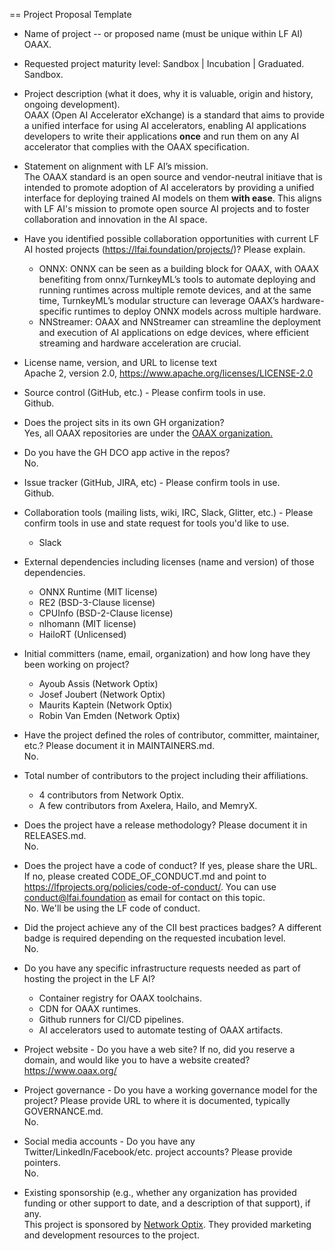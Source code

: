 == Project Proposal Template


* Name of project -- or proposed name (must be unique within LF AI)  
OAAX.

* Requested project maturity level: Sandbox | Incubation | Graduated.   
Sandbox.

* Project description (what it does, why it is valuable, origin and history, ongoing development).  
OAAX (Open AI Accelerator eXchange) is a standard that aims to provide a unified  interface for using AI accelerators, enabling AI applications developers to write their applications **once** and run them on any AI accelerator that complies with the OAAX specification.  


* Statement on alignment with LF AI’s mission.   
The OAAX standard is an open source and vendor-neutral initiave that is intended to promote adoption of AI accelerators by providing a unified interface for deploying trained AI models on them **with ease**. This aligns with LF AI's mission to promote open source AI projects and to foster collaboration and innovation in the AI space.

* Have you identified possible collaboration opportunities with current LF AI hosted projects (https://lfai.foundation/projects/)? Please explain.  
    - ONNX: ONNX can be seen as a building block for OAAX, with OAAX benefiting from onnx/TurnkeyML’s tools to automate deploying and running runtimes across multiple remote devices, and at the same time, TurnkeyML’s modular structure can leverage OAAX’s hardware-specific runtimes to deploy ONNX models across multiple hardware.
    - NNStreamer: OAAX and NNStreamer can streamline the deployment and execution of AI applications on edge devices, where efficient streaming and hardware acceleration are crucial.

* License name, version, and URL to license text    
Apache 2, version 2.0, https://www.apache.org/licenses/LICENSE-2.0

* Source control (GitHub, etc.) - Please confirm tools in use.  
Github.

* Does the project sits in its own GH organization?  
Yes, all OAAX repositories are under the [OAAX organization.](https://github.com/OAAX-standard)

* Do you have the GH DCO app active in the repos?   
No.

* Issue tracker (GitHub, JIRA, etc) - Please confirm tools in use.   
Github.

* Collaboration tools (mailing lists, wiki, IRC, Slack, Glitter, etc.) - Please confirm tools in use and state request for tools you'd like to use.
    - Slack

* External dependencies including licenses (name and version) of those dependencies.  
    - ONNX Runtime (MIT license)
    - RE2 (BSD-3-Clause license)
    - CPUInfo (BSD-2-Clause license)
    - nlhomann (MIT license)
    - HailoRT (Unlicensed)

* Initial committers (name, email, organization) and how long have they been working on project?
    - Ayoub Assis (Network Optix)
    - Josef Joubert (Network Optix)
    - Maurits Kaptein (Network Optix)
    - Robin Van Emden (Network Optix)

* Have the project defined the roles of contributor, committer, maintainer, etc.? Please document it in MAINTAINERS.md.   
No.

* Total number of contributors to the project including their affiliations.  
    - 4 contributors from Network Optix.
    - A few contributors from Axelera, Hailo, and MemryX.


* Does the project have a release methodology? Please document it in RELEASES.md.   
No.


* Does the project have a code of conduct? If yes, please share the URL. If no, please created CODE_OF_CONDUCT.md and point to https://lfprojects.org/policies/code-of-conduct/. You can use conduct@lfai.foundation as email for contact on this topic.   
No. We'll be using the LF code of conduct.

* Did the project achieve any of the CII best practices badges? A different badge is required depending on the requested incubation level.   
No.

* Do you have any specific infrastructure requests needed as part of hosting the project in the LF AI?   
    - Container registry for OAAX toolchains.
    - CDN for OAAX runtimes.
    - Github runners for CI/CD pipelines.
    - AI accelerators used to automate testing of OAAX artifacts.

* Project website - Do you have a web site? If no, did you reserve a domain, and would like you to have a website created?   
https://www.oaax.org/

* Project governance - Do you have a working governance model for the project? Please provide URL to where it is documented, typically GOVERNANCE.md.   
No.

* Social media accounts - Do you have any Twitter/LinkedIn/Facebook/etc. project accounts? Please provide pointers.   
No.

* Existing sponsorship (e.g., whether any organization has provided funding or other support to date, and a description of that support), if any.   
This project is sponsored by [Network Optix](https://www.networkoptix.com/). They provided marketing and development resources to the project.